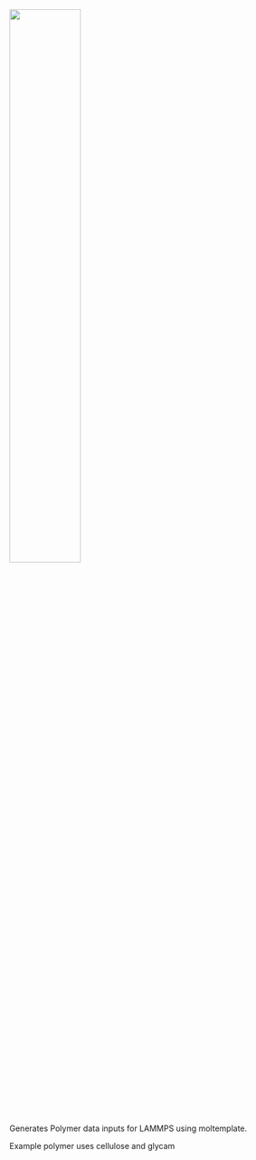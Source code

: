 <img src="all-atom-cellulose.png" width="50%">

Generates Polymer data inputs for LAMMPS using moltemplate.

Example polymer uses cellulose and glycam
